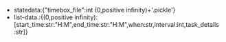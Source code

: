 * statedata:{"timebox_file":int (0,positive infinity)+'.pickle'}
* list-data.:{(0,positive infinity):[start_time:str:"H:M",end_time:str:"H:M",when:str,interval:int,task_details:str]}
